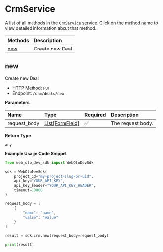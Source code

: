 # CrmService

A list of all methods in the `CrmService` service. Click on the method name to view detailed information about that method.

| Methods     | Description     |
| :---------- | :-------------- |
| [new](#new) | Create new Deal |

## new

Create new Deal

- HTTP Method: `PUT`
- Endpoint: `/crm/deals/new`

**Parameters**

| Name         | Type                                      | Required | Description       |
| :----------- | :---------------------------------------- | :------- | :---------------- |
| request_body | [List[FormField]](../models/FormField.md) | ✅       | The request body. |

**Return Type**

`any`

**Example Usage Code Snippet**

```python
from web_oto_dev_sdk import WebOtoDevSdk

sdk = WebOtoDevSdk(
    project_id="my-project-slug-or-uid",
    api_key="YOUR_API_KEY",
    api_key_header="YOUR_API_KEY_HEADER",
    timeout=10000
)

request_body = [
    {
        "name": "name",
        "value": "value"
    }
]

result = sdk.crm.new(request_body=request_body)

print(result)
```

<!-- This file was generated by liblab | https://liblab.com/ -->
